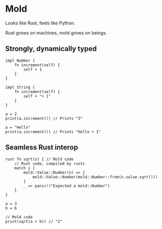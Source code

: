 # Mold

Looks like Rust, feels like Python.

Rust grows on machines, mold grows on beings.

## Strongly, dynamically typed

```
impl Number {
    fn increment(self) {
        self + 1
    }
}

impl String {
    fn increment(self) {
        self + "+ 1"
    }
}

a = 2
print(a.increment()) // Prints "3"

a = "Hello"
print(a.increment()) // Prints "Hello + 1"
```

## Seamless Rust interop

```
rust fn sqrt(s) { // Mold code
    // Rust code, compiled by rustc
    match s {
        mold::Value::Number(n) => {
            mold::Value::Number(mold::Number::from(n.value.sqrt()))
        }
        _ => panic!("Expected a mold::Number")
    }
}

a = 3
b = 6

// Mold code
print(sqrt(a + b)) // "3"
```

